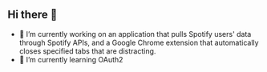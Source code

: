## Hi there 👋
- 🔭 I’m currently working on an application that pulls Spotify users' data through Spotify APIs, and a Google Chrome extension that automatically closes specified tabs that are distracting. 
- 🌱 I’m currently learning OAuth2
